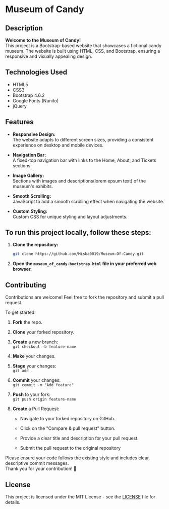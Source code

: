 # Museum of Candy

## Description
**Welcome to the Museum of Candy!**  
This project is a Bootstrap-based website that showcases a fictional candy museum.
The website is built using HTML, CSS, and Bootstrap, ensuring a responsive and visually appealing design.

## Technologies Used
- HTML5
- CSS3
- Bootstrap 4.6.2
- Google Fonts (Nunito)
- jQuery

## Features
- **Responsive Design:**  
The website adapts to different screen sizes, providing a consistent experience on desktop and mobile devices.

- **Navigation Bar:**  
A fixed-top navigation bar with links to the Home, About, and Tickets sections.

- **Image Gallery:**  
Sections with images and descriptions(lorem epsum text) of the museum's exhibits.

- **Smooth Scrolling:**  
JavaScript to add a smooth scrolling effect when navigating the website.

- **Custom Styling:**  
Custom CSS for unique styling and layout adjustments.

## To run this project locally, follow these steps:
1. **Clone the repository:**
    ```bash
    git clone https://github.com/Misba0019/Museum-Of-Candy.git
    ```

2. **Open the `museum_of_candy-bootstrap.html` file in your preferred web browser.**

## Contributing
Contributions are welcome! Feel free to fork the repository and submit a pull request.  

To get started:
1. **Fork** the repo.

2. **Clone** your forked repository. 

3. **Create** a new branch:  
   `git checkout -b feature-name`

4. **Make** your changes.

5. **Stage** your changes:  
   `git add .`

4. **Commit** your changes:  
   `git commit -m "Add feature"`

5. **Push** to your fork:  
   `git push origin feature-name`

6. **Create** a Pull Request:  
   - Navigate to your forked repository on GitHub.

   - Click on the "Compare & pull request" button.

   - Provide a clear title and description for your pull request.

   - Submit the pull request to the original repository

Please ensure your code follows the existing style and includes clear, descriptive commit messages.  
Thank you for your contribution! 🤍

## License
This project is licensed under the MIT License - see the [LICENSE](LICENSE) file for details.